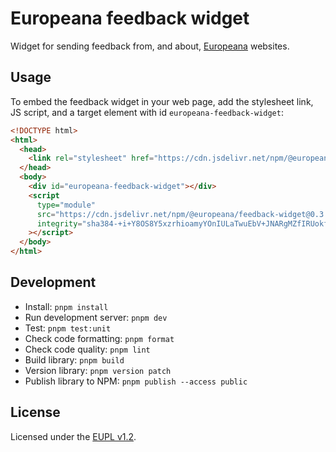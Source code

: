 # Europeana feedback widget

Widget for sending feedback from, and about, [Europeana](https://www.europeana.eu/)
websites.


## Usage

To embed the feedback widget in your web page, add the stylesheet link, JS
script, and a target element with id `europeana-feedback-widget`:

```html
<!DOCTYPE html>
<html>
  <head>
    <link rel="stylesheet" href="https://cdn.jsdelivr.net/npm/@europeana/feedback-widget@0.3.3/dist/europeana-feedback-widget.css">
  </head>
  <body>
    <div id="europeana-feedback-widget"></div>
    <script
      type="module"
      src="https://cdn.jsdelivr.net/npm/@europeana/feedback-widget@0.3.3/dist/europeana-feedback-widget.js"
      integrity="sha384-+i+Y8OS8Y5xzrhioamyYOnIULaTwuEbV+JNARgMZfIRUokfdDk3iN0efcgt0gE/l"
    ></script>
  </body>
</html>
```


## Development

* Install: `pnpm install`
* Run development server: `pnpm dev`
* Test: `pnpm test:unit`
* Check code formatting: `pnpm format`
* Check code quality: `pnpm lint`
* Build library: `pnpm build`
* Version library: `pnpm version patch`
* Publish library to NPM: `pnpm publish --access public`


## License

Licensed under the [EUPL v1.2](./LICENSE.md).
